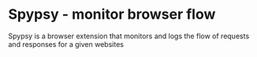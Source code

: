 # Spypsy - monitor browser flow

Spypsy is a browser extension that monitors and logs the flow of requests and responses for a given websites
